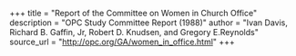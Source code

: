 +++
title = "Report of the Committee on Women in Church Office"
description = "OPC Study Committee Report (1988)"
author = "Ivan Davis, Richard B. Gaffin, Jr, Robert D. Knudsen, and Gregory E.Reynolds"
source_url = "http://opc.org/GA/women_in_office.html"
+++
